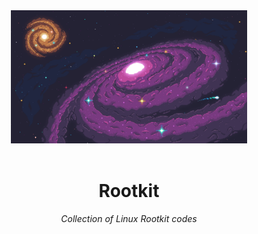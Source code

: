 <div align="center">
  <img src="x.png" width="75%"><br><br>
   <h1>Rootkit</h1>
    <i>Collection of Linux Rootkit codes</i>
</div><br>
